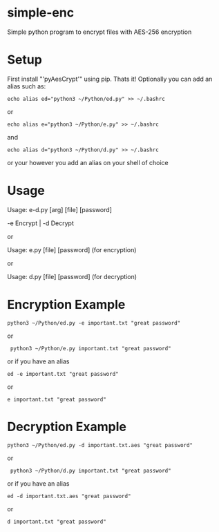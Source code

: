 # simple-enc
Simple python program to encrypt files with AES-256 encryption

# Setup
First install "'pyAesCrypt'" using pip.
Thats it!
Optionally you can add an alias such as: 

```echo alias ed="python3 ~/Python/ed.py" >> ~/.bashrc```

or 

```echo alias e="python3 ~/Python/e.py" >> ~/.bashrc```

and

```echo alias d="python3 ~/Python/d.py" >> ~/.bashrc```

or your however you add an alias on your shell of choice

# Usage
Usage: e-d.py [arg] [file] [password]

  -e      Encrypt   |   -d      Decrypt
  
 or
 
 Usage: e.py [file] [password] (for encryption)
 
 or 
 
  Usage: d.py [file] [password] (for decryption)
  
# Encryption Example
  
```python3 ~/Python/ed.py -e important.txt "great password"```

or

``` python3 ~/Python/e.py important.txt "great password"```
  
or if you have an alias
  
```ed -e important.txt "great password"```

or

```e important.txt "great password"```
  
# Decryption Example
  
```python3 ~/Python/ed.py -d important.txt.aes "great password"```

or 

``` python3 ~/Python/d.py important.txt "great password"```
  
or if you have an alias
  
```ed -d important.txt.aes "great password"```

or

```d important.txt "great password"```
